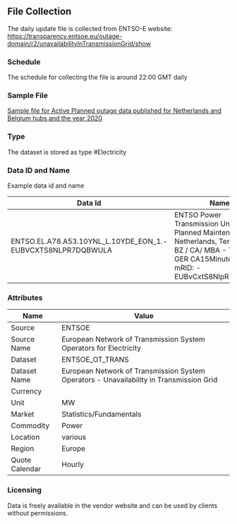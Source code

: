 ## File Collection

The daily update file is collected from ENTSO-E website: https://transparency.entsoe.eu/outage-domain/r2/unavailabilityInTransmissionGrid/show 

### Schedule

The schedule for collecting the file is around 22:00 GMT daily

### Sample File

[Sample file for Active Planned outage data published for Netherlands and Belgium hubs and the year 2020](pathname:///file-samples/OUTAGES_A78_202011180000-202011190000.zip)

### Type

The dataset is stored as type #Electricity

### Data ID and Name

Example data id and name

|**Data Id**|**Name**|
|-|-|
|ENTSO.EL.A78.A53.10YNL_L.10YDE_EON_1.-EUBVCXTS8NLPR7DQBWULA|ENTSO Power Transmission Unavailability Planned Maintenance Netherlands, TenneT NL BZ / CA/ MBA - TenneT GER CA15Minutely for mRID: -EUBvCxtS8NlpR7dqbwuLA|

### Attributes

|Name|Value|
|-|-|
|Source|ENTSOE|
|Source Name|European Network of Transmission System Operators for Electricity|
|Dataset|ENTSOE_OT_TRANS|
|Dataset Name|European Network of Transmission System Operators - Unavailability in Transmission Grid|
|Currency||
|Unit|MW|
|Market|Statistics/Fundamentals|
|Commodity|Power|
|Location|various|
|Region|Europe|
|Quote Calendar|Hourly|

### Licensing

Data is freely available in the vendor website and can be used by clients without permissions.